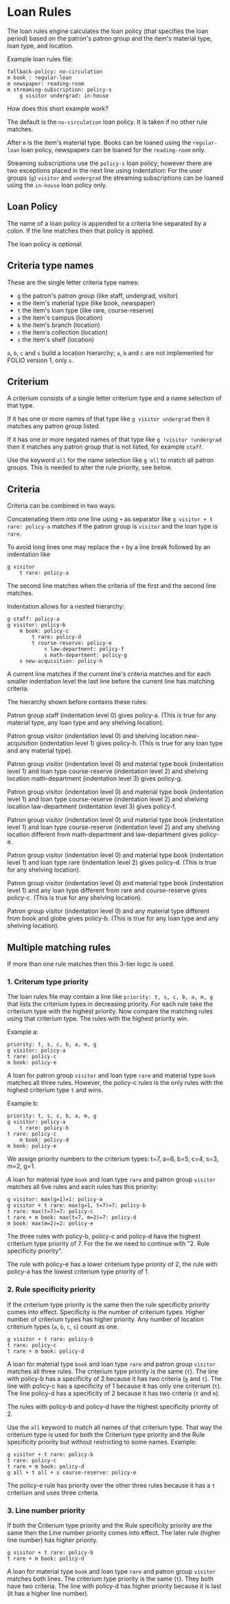 # Loan Rules

The loan rules engine calculates the loan policy (that specifies the loan period)
based on the patron's patron group and the item's material type, loan type, and location.

Example loan rules file:

    fallback-policy: no-circulation
    m book : regular-loan
    m newspaper: reading-room
    m streaming-subscription: policy-s
        g visitor undergrad: in-house

How does this short example work?

The default is the `no-circulation` loan policy. It is taken if no other rule matches.

After `m` is the item's material type. Books can be loaned using the `regular-loan` loan policy,
newspapers can be loaned for the `reading-room` only.

Streaming subscriptions use the `policy-s` loan policy; however there are two
exceptions placed in the next line using indentation: For the user groups (`g`)
`visitor` and `undergrad` the streaming subscriptions can be loaned using
the `in-house` loan policy only.

## Loan Policy

The name of a loan policy is appended to a criteria line separated by a colon.
If the line matches then that policy is applied.

The loan policy is optional.

## Criteria type names

These are the single letter criteria type names:

* `g` the patron's patron group (like staff, undergrad, visitor)
* `m` the item's material type (like book, newspaper)
* `t` the item's loan type (like rare, course-reserve)
* `a` the item's campus (location)
* `b` the item's branch (location)
* `c` the item's collection (location)
* `s` the item's shelf (location)

`a`, `b`, `c` and `s` build a location hierarchy; `a`, `b` and `c` are not
implemented for FOLIO version 1, only `s`.

## Criterium

A criterium consists of a single letter criterium type and a name selection of that type.

If it has one or more names of that type like `g visitor undergrad` then it matches
any patron group listed.

If it has one or more negated names of that type like `g !visitor !undergrad` then it matches
any patron group that is not listed, for example `staff`.

Use the keyword `all` for the name selection like `g all` to match all patron groups.
This is needed to alter the rule priority, see below.

## Criteria

Criteria can be combined in two ways:

Concatenating them into one line using `+` as separator like `g visitor + t rare: policy-a`
matches if the patron group is `visitor` and the loan type is `rare`.

To avoid long lines one may replace the `+` by a line break followed by an indentation like

```
g visitor
    t rare: policy-a
```

The second line matches when the criteria of the first and the second line matches.

Indentation allows for a nested hierarchy:

```
g staff: policy-a
g visitor: policy-b
    m book: policy-c
        t rare: policy-d
        t course-reserve: policy-e
            s law-department: policy-f
            s math-department: policy-g
    s new-acquisition: policy-h
```

A current line matches if the current line's criteria matches and for
each smaller indentation level the last line before the current line
has matching criteria.

The hierarchy shown before contains these rules:

Patron group staff (indentation level 0) gives policy-a. (This is true for any material type,
any loan type and any shelving location).

Patron group visitor (indentation level 0) and shelving location new-acquisition
(indentation level 1) gives policy-h. (This is true for any loan type and any material type).

Patron group visitor (indentation level 0) and material type book (indentation level 1)
and loan type course-reserve (indentation level 2) and shelving location math-department
(indentation level 3) gives policy-g.

Patron group visitor (indentation level 0) and material type book (indentation level 1)
and loan type course-reserve (indentation level 2) and shelving location law-department
(indentation level 3) gives policy-f.

Patron group visitor (indentation level 0) and material type book (indentation level 1)
and loan type course-reserve (indentation level 2) and any shelving location different from
math-department and law-department gives policy-e.

Patron group visitor (indentation level 0) and material type book (indentation level 1)
and loan type rare (indentation level 2) gives policy-d. (This is true for any shelving location).

Patron group visitor (indentation level 0) and material type book (indentation level 1)
and any loan type different from rare and course-reserve gives policy-c.
(This is true for any shelving location).

Patron group visitor (indentation level 0) and any material type different from book and globe
gives policy-b. (This is true for any loan type and any shelving location).

## Multiple matching rules

If more than one rule matches then this 3-tier logic is used.

### 1. Criterum type priority

The loan rules file may contain a line like
`priority: t, s, c, b, a, m, g` that lists the criterium types in
decreasing priority. For each rule take the criterium type with
the highest priority. Now compare the matching rules using that criterium type.
The rules with the highest priority win.

Example a:

```
priority: t, s, c, b, a, m, g
g visitor: policy-a
t rare: policy-c
m book: policy-e
```

A loan for patron group `visitor` and loan type `rare` and material type `book` matches
all three rules. However, the policy-c rules is the only rules with the highest criterium
type `t` and wins.

Example b:

```
priority: t, s, c, b, a, m, g
g visitor: policy-a
    t rare: policy-b
t rare: policy-c
    m book: policy-d
m book: policy-e
```

We assign priority numbers to the criterium types:
t=7, a=6, b=5, c=4, s=3, m=2, g=1.

A loan for material type `book` and loan type `rare` and patron group `visitor` matches
all five rules and each rules has this priority:

```
g visitor: max(g=1)=1: policy-a
g visitor + t rare: max(g=1, t=7)=7: policy-b
t rare: max(t=7)=7: policy-c
t rare + m book: max(t=7, m=2)=7: policy-d
m book: max(m=2)=2: policy-e
```

The three rules with policy-b, policy-c and policy-d have the highest criterium type priority of 7.
For the tie we need to continue with "2. Rule specificity priority".

The rule with policy-e has a lower criterium type priority of 2,
the rule with policy-a has the lowest criterium type priority of 1.

### 2. Rule specificity priority

If the criterium type priority is the same then the rule specificity priority comes into effect.
Specificity is the number of criterium types.  Higher number of criterium types has higher priority.
Any number of location criterium types (`a`, `b`, `c`, `s`) count as one.

```
g visitor + t rare: policy-b
t rare: policy-c
t rare + m book: policy-d
```

A loan for material type `book` and loan type `rare` and patron group `visitor` matches
all three rules. The criterium type priority is the same (`t`). The line with policy-b has a
specificity of 2 because it has two criteria (`g` and `t`). The line with policy-c has a
specificity of 1 because it has only one criterium (`t`). The line policy-d has a
specificity of 2 because it has two criteria (`t` and `m`).

The rules with policy-b and policy-d have the highest specificity priority of 2.

Use the `all` keyword to match all names of that criterium type. That way the
criterium type is used for both the Criterium type priority and the Rule specificity
priority but without restricting to some names. Example:

```
g visitor + t rare: policy-b
t rare: policy-c
t rare + m book: policy-d
g all + t all + s course-reserve: policy-e
```

The policy-e rule has priority over the other three rules because it has a `t` criterium
and uses three criteria.

### 3. Line number priority

If both the Criterium type priority and the Rule specificity priority are the same then the
Line number priority comes into effect. The later rule (higher line number) has higher
priority.

```
g visitor + t rare: policy-b
t rare + m book: policy-d
```

A loan for material type `book` and loan type `rare` and patron group `visitor` matches
both lines. The criterium type priority is the same (`t`). They both have two criteria.
The line with policy-d has higher priority because it is last (it has a higher line number).
